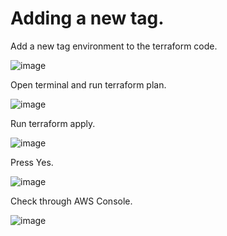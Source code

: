 # Adding a new tag.

Add a new tag environment to the terraform code.

![image](https://user-images.githubusercontent.com/80820244/236619227-27374a84-f36c-43e6-a933-d22d0041f0f8.png)

Open terminal and run terraform plan.

![image](https://user-images.githubusercontent.com/80820244/236619251-b1e1d081-2571-4e3f-b6c6-893d28a0d33a.png)

Run terraform apply.

![image](https://user-images.githubusercontent.com/80820244/236619286-6a3ba87f-b660-48e1-ba58-5e33409bb720.png)

Press Yes.

![image](https://user-images.githubusercontent.com/80820244/236619297-f07c884a-44df-4b60-9aee-807800f4449f.png)

Check through AWS Console.

![image](https://user-images.githubusercontent.com/80820244/236619331-e16e7841-5123-4bf5-97ae-58dbd6e44660.png)
